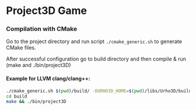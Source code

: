 # Project3D Game

### Compilation with CMake
Go to the project directory and run script `./cmake_generic.sh` to generate CMake files.

After successful configuration go to build directory and then compile & run (make and ./bin/project3D)

#### Example for LLVM clang/clang++:

```bash
./cmake_generic.sh $(pwd)/build/ -DURHO3D_HOME=$(pwd)/libs/Urho3D/build -DCMAKE_CXX_COMPILER=clang++ -DCMAKE_C_COMPILER=clang -DURHO3D_C++11=1 -Wno-deprecated
cd build
make && ./bin/project3D
```
